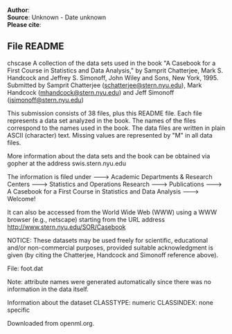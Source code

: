 **Author**:   
**Source**: Unknown - Date unknown  
**Please cite**:   

File README
-----------

chscase  A collection of the data sets used in the book
"A Casebook for a First Course in Statistics and Data Analysis,"
by Samprit Chatterjee, Mark S. Handcock and Jeffrey S. Simonoff,
John Wiley and Sons, New York, 1995. Submitted by
Samprit Chatterjee (schatterjee@stern.nyu.edu),
Mark Handcock (mhandcock@stern.nyu.edu) and
Jeff Simonoff (jsimonoff@stern.nyu.edu)

This submission consists of 38 files, plus this README file.
Each file represents a data set analyzed in the book. The names
of the files correspond to the names used in the book. The data
files are written in plain ASCII (character) text. Missing
values are represented by "M" in all data files.

More information about the data sets and the book can be
obtained via gopher at the address
swis.stern.nyu.edu

The information is filed under
---> Academic Departments & Research Centers
---> Statistics and Operations Research
---> Publications
---> A Casebook for a First Course in Statistics and Data Analysis
---> Welcome!

It can also be accessed from the World Wide Web (WWW) using a
WWW browser (e.g., netscape) starting from the URL address
http://www.stern.nyu.edu/SOR/Casebook



NOTICE: These datasets may be used freely for scientific,
educational and/or non-commercial purposes, provided suitable
acknowledgment is given (by citing the Chatterjee, Handcock and
Simonoff reference above).

File: foot.dat

Note: attribute names were generated automatically since there was no
information in the data itself.


Information about the dataset
CLASSTYPE: numeric
CLASSINDEX: none specific

Downloaded from openml.org.